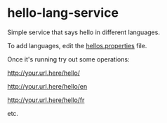 # hello-lang-service
Simple service that says hello in different languages.

To add languages, edit the [hellos.properties](https://github.com/cf-platform-eng/hello-lang-service/blob/master/src/main/resources/hellos.properties) file.

Once it's running try out some operations:

<http://your.url.here/hello/>

<http://your.url.here/hello/en>

<http://your.url.here/hello/fr>

etc.
